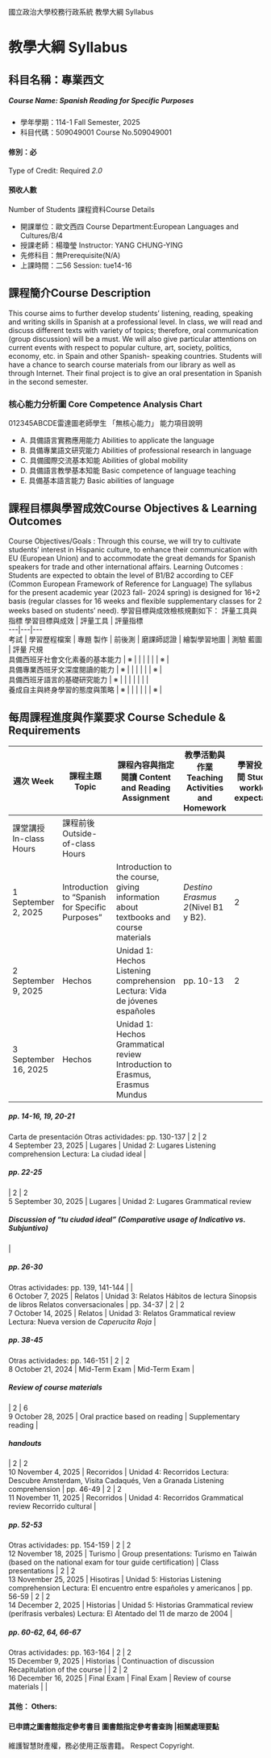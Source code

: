 國立政治大學校務行政系統 教學大綱 Syllabus
# 教學大綱 Syllabus
##  科目名稱：專業西文 
#####  Course Name: Spanish Reading for Specific Purposes
  * 學年學期：114-1 Fall Semester, 2025 
  * 科目代碼：509049001 Course No.509049001
#### 修別：必
Type of Credit: Required 
_2.0_
#### 預收人數
Number of Students
課程資料Course Details
  * 開課單位：歐文西四 Course Department:European Languages and Cultures/B/4 
  * 授課老師：楊瓊瑩 Instructor: YANG CHUNG-YING 
  * 先修科目：無Prerequisite(N/A)
  * 上課時間：二56 Session: tue14-16
##  課程簡介Course Description
This course aims to further develop students’ listening, reading, speaking and writing skills in Spanish at a professional level. In class, we will read and discuss different texts with variety of topics; therefore, oral communication (group discussion) will be a must. We will also give particular attentions on current events with respect to popular culture, art, society, politics, economy, etc. in Spain and other Spanish- speaking countries. Students will have a chance to search course materials from our library as well as through Internet. Their final project is to give an oral presentation in Spanish in the second semester.
###  核心能力分析圖 Core Competence Analysis Chart
012345ABCDE雷達圖老師學生
「無核心能力」 
能力項目說明
  * A. 具備語言實務應用能力 Abilities to applicate the language
  * B. 具備專業語文研究能力 Abilities of professional research in language
  * C. 具備國際交流基本知能 Abilities of global mobility
  * D. 具備語言教學基本知能 Basic competence of language teaching
  * E. 具備基本語言能力 Basic abilities of language
##  課程目標與學習成效Course Objectives & Learning Outcomes 
Course Objectives/Goals : Through this course, we will try to cultivate students’ interest in Hispanic culture, to enhance their communication with EU (European Union) and to accommodate the great demands for Spanish speakers for trade and other international affairs.
Learning Outcomes : Students are expected to obtain the level of B1/B2 according to CEF (Common European Framework of Reference for Language)
The syllabus for the present academic year (2023 fall- 2024 spring) is designed for 16+2 basis (regular classes for 16 weeks and flexible supplementary classes for 2 weeks based on students’ need).
學習目標與成效檢核規劃如下：
評量工具與指標 學習目標與成效 |  評量工具 |  評量指標  
---|---|---  
考試 |  學習歷程檔案 |  專題 製作 |  前後測 |  磨課師認證 |  繪製學習地圖 |  測驗 藍圖 |  評量 尺規  
具備西班牙社會文化素養的基本能力 |  ※ |  |  |  |  |  |  ※ |   
具備專業西班牙文深度閱讀的能力 |  ※ |  |  |  |  |  |  ※ |   
具備西班牙語言的基礎研究能力 |  ※ |  |  |  |  |  |  |   
養成自主與終身學習的態度與策略 |  ※ |  |  |  |  |  |  ※ |   
##  每周課程進度與作業要求 Course Schedule & Requirements
|  週次 Week |  課程主題 Topic |  課程內容與指定閱讀 Content and Reading Assignment |  教學活動與作業 Teaching Activities and Homework |  學習投入時間 Student workload expectation  
---|---|---|---|---  
課堂講授 In-class Hours |  課程前後 Outside-of-class Hours  
1 September 2, 2025 |  Introduction to “Spanish for Specific Purposes” |  Introduction to the course, giving information about textbooks and course materials |  _Destino Erasmus 2_(Nivel B1 y B2). |  2 |  2  
2 September 9, 2025 |  Hechos |  Unidad 1: Hechos Listening comprehension Lectura: Vida de jóvenes españoles |  pp. 10-13 |  2 |  2  
3 September 16, 2025 |  Hechos |  Unidad 1: Hechos Grammatical review Introduction to Erasmus, Erasmus Mundus | 
##### pp. 14-16, 19, 20-21
Carta de presentación Otras actividades:  pp. 130-137 |  2 |  2  
4 September 23, 2025 |  Lugares |  Unidad 2: Lugares Listening comprehension Lectura: La ciudad ideal | 
##### pp. 22-25
|  2 |  2  
5 September 30, 2025 |  Lugares |  Unidad 2: Lugares Grammatical review
##### Discussion of “tu ciudad ideal” (Comparative usage of Indicativo vs. Subjuntivo)
| 
##### pp. 26-30
Otras actividades: pp. 139, 141-144 |  |   
6 October 7, 2025 |  Relatos |  Unidad 3: Relatos Hábitos de lectura Sinopsis de libros Relatos conversacionales |  pp. 34-37 |  2 |  2  
7 October 14, 2025 |  Relatos |  Unidad 3: Relatos Grammatical review Lectura: Nueva version de _Caperucita Roja_ | 
##### pp. 38-45
Otras actividades:  pp. 146-151 |  2 |  2  
8 October 21, 2024 |  Mid-Term Exam |  Mid-Term Exam | 
##### Review of course materials
|  2 |  6  
9 October 28, 2025 |  Oral practice based on reading |  Supplementary reading | 
##### handouts
|  2 |  2  
10 November 4, 2025 |  Recorridos |  Unidad 4: Recorridos Lectura: Descubre Amsterdam, Visita Cadaqués, Ven a Granada Listening comprehension |  pp. 46-49 |  2 |  2  
11 November 11, 2025 |  Recorridos |  Unidad 4: Recorridos Grammatical review Recorrido cultural | 
##### pp. 52-53
Otras actividades:  pp. 154-159 |  2 |  2  
12 November 18, 2025 |  Turismo |  Group presentations: Turismo en Taiwán (based on the national exam for tour guide certification) |  Class presentations |  2 |  2  
13 November 25, 2025 |  Hisotiras |  Unidad 5: Historias Listening comprehension Lectura: El encuentro entre españoles y americanos |  pp. 56-59 |  2 |  2  
14 December 2, 2025 |  Historias |  Unidad 5: Historias Grammatical review (perífrasis verbales) Lectura: El Atentado del 11 de marzo de 2004 | 
##### pp. 60-62, 64, 66-67
Otras actividades:  pp. 163-164 |  2 |  2  
15 December 9, 2025 |  Historias |  Continuaction of discussion Recapitulation of the course |  |  2 |  2  
16 December 16, 2025 |  Final Exam |  Final Exam |  Review of course materials |  |   
####  其他： Others:
####  已申請之圖書館指定參考書目  圖書館指定參考書查詢 |相關處理要點
維護智慧財產權，務必使用正版書籍。 Respect Copyright.